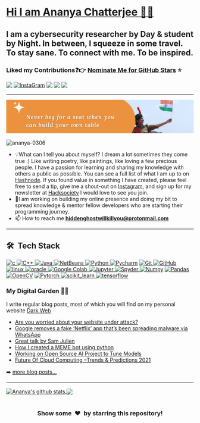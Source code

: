 # [Hi I am Ananya Chatterjee 🤦‍♀️](https://www.linkedin.com/in/ananya-chatterjee-%F0%9F%87%AE%F0%9F%87%B3-125223172/)
## I am a cybersecurity researcher by Day & student by Night. In between, I squeeze in some travel. To stay sane. To connect with me. To be inspired.
### Liked my Contributions:question::point_right: [Nominate Me for GitHub Stars](https://stars.github.com/nominate/) :star:

[<img height="30" src="https://img.shields.io/badge/twitter-%231DA1F2.svg?&style=for-the-badge&logo=twitter&logoColor=white" />][Twitter]
[<img align="top" alt="InstaGram" src="https://img.shields.io/badge/Instagram-E4405F?style=for-the-badge&logo=instagram&logoColor=white" />][Instagram]
[<img height="30" src="https://img.shields.io/badge/Hashnode-%230077B5.svg?&style=for-the-badge&logo=Hashnode&logoColor=white" />][Hashnode]
[<img height="30" src="https://img.shields.io/badge/linkedin-red.svg?&style=for-the-badge&logo=linkedin&logoColor=white" />][LinkedIn]
[<img height="30" src = "https://img.shields.io/badge/Facebook-036be4.svg?&style=for-the-badge&logo=facebook&logoColor=white">][Facebook]
<br />
<hr />

[twitter]: https://twitter.com/AnanyaC15848288
[Instagram]: [https://www.instagram.com/_iananya__/](https://www.instagram.com/ananya_chatterjeeee/?igsh=MXY4YjB4aDhrNHA1OA%3D%3D)
[Hashnode]: https://develover.hashnode.dev/
[linkedin]: https://www.linkedin.com/in/ananya-chatterjee-%F0%9F%87%AE%F0%9F%87%B3-125223172/
[Facebook]: https://www.facebook.com/profile.php?id=100015892354534

<img src="https://github.com/Ananya-0306/Ananya-0306/blob/main/IMG_20220104_121327.png" alt="Ananya chatterjee is here" />
<p align="left"> <img src="https://komarev.com/ghpvc/?username=ananya-0306&label=Profile%20views&color=0e75b6&style=flat" alt="ananya-0306" /> </p>
         <!-- About me -->
									       
- 💡What can I tell you about myself? I dream a lot sometimes they come true :) Like writing poetry, like paintings, like loving a few precious people. I have a passion for learning and sharing my knowledge with others a public as possible. You can see a full list of what I am up to on [Hashnode](https://develover.hashnode.dev/). If you found value in something I have created, please feel free to send a tip, give me a shout-out on [Instagram]([https://www.instagram.com/_iananya__/](https://www.instagram.com/ananya_chatterjeeee/?igsh=MXY4YjB4aDhrNHA1OA%3D%3D)), and sign up for my newsletter at [Hacksociety]([https://hacksociety.biz](https://www.hackittech.com/Hac-Society/index.html)) I would love to see you join.
- 💬I am working on building my online presence and doing my bit to spread knowledge & mentor fellow developers who are starting their programming journey.
- 📫 How to reach me **hiddenghostwillkillyou@protonmail.com**
----
<!--Tech Stack -->
## 🛠 &nbsp;Tech Stack 

<p align="left"> 
<a href="https://www.cprogramming.com/" target="_blank"> <img src="https://img.shields.io/badge/C-00599C?style=for-the-badge&logo=c&logoColor=white" alt="c"/> </a>
<a href="https://isocpp.org/std/the-standard" target="_blank"> <img src="https://img.shields.io/badge/C%2B%2B-00599C?style=for-the-badge&logo=c%2B%2B&logoColor=white" alt="C++"/> </a>
<a href="https://www.java.com" target="_blank"> <img src="https://img.shields.io/badge/Java-ED8B00?style=for-the-badge&logo=java&logoColor=white" alt="Java"/> </a>
<a href="https://netbeans.apache.org/" target="_blank"> <img src="https://img.shields.io/badge/netbeans-1B6AC6?style=for-the-badge&logo=apachenetbeanside&logoColor=white" alt="NetBeans"/> </a>  
<a href="https://www.python.org" target="_blank"> <img src="https://img.shields.io/badge/Python-FFD43B?style=for-the-badge&logo=python&logoColor=darkgreen" alt="Python"/> </a>
<a href="https://www.jetbrains.com/pycharm/" target="_blank"> <img src="https://img.shields.io/badge/PyCharm-000000.svg?&style=for-the-badge&logo=PyCharm&logoColor=white" alt="Pycharm"/></a>
<a href="https://git-scm.com/" target="_blank"> <img src="https://img.shields.io/badge/GIT-E44C30?style=for-the-badge&logo=git&logoColor=white" alt="Git"/> </a>
<a href="https://github.com/" target="_blank"> <img src="https://img.shields.io/badge/GitHub-100000?style=for-the-badge&logo=github&logoColor=white" alt="GitHub"/>
<a href="https://www.linux.org/" target="_blank"> <img src="https://img.shields.io/badge/Linux-FCC624?style=for-the-badge&logo=linux&logoColor=black" alt="linux"/> </a>
<a href="https://www.oracle.com/" target="_blank"> <img src="https://img.shields.io/badge/Oracle-F80000?style=for-the-badge&logo=oracle&logoColor=black" alt="oracle"/> </a>
<a href="https://colab.research.google.com/notebooks/" target="_blank"> <img src="https://img.shields.io/badge/Colab-F9AB00?style=for-the-badge&logo=googlecolab&color=525252" alt="Google Colab"/> </a>
<a href="https://jupyter.org/" target="_blank"> <img src="https://img.shields.io/badge/Jupyter-F37626.svg?&style=for-the-badge&logo=Jupyter&logoColor=white" alt="Jupyter"/> </a>
<a href="https://docs.anaconda.com/anaconda/user-guide/tasks/integration/spyder/#:~:text=Spyder%2C%20the%20Scientific%20Python%20Development,%2C%20debugging%2C%20and%20introspection%20features.&text=Spyder%20is%20also%20pre%2Dinstalled,which%20is%20included%20in%20Anaconda." target="_blank"> <img src="https://img.shields.io/badge/conda-342B029.svg?&style=for-the-badge&logo=anaconda&logoColor=white" alt="Spyder"/> </a>
<a href="https://numpy.org/" target="_blank"> <img src="https://img.shields.io/badge/Numpy-777BB4?style=for-the-badge&logo=numpy&logoColor=white" alt="Numpy"/></a>
<a href="https://pandas.pydata.org/" target="_blank"> <img src="https://img.shields.io/badge/Pandas-2C2D72?style=for-the-badge&logo=pandas&logoColor=white" alt="Pandas"/></a>
<a href="https://opencv.org/" target="_blank"> <img src="https://img.shields.io/badge/OpenCV-27338e?style=for-the-badge&logo=OpenCV&logoColor=white" alt="OpenCV"/></a>
<a href="https://pytorch.org/" target="_blank"> <img src="https://img.shields.io/badge/PyTorch-EE4C2C?style=for-the-badge&logo=PyTorch&logoColor=white" alt="Pytorch"/> </a>
<a href="https://scikit-learn.org/" target="_blank"> <img src="https://img.shields.io/badge/scikit_learn-F7931E?style=for-the-badge&logo=scikit-learn&logoColor=white" alt="scikit_learn"/> </a>
<a href="https://www.tensorflow.org" target="_blank"> <img src="https://img.shields.io/badge/TensorFlow-FF6F00?style=for-the-badge&logo=TensorFlow&logoColor=white" alt="tensorflow"/> </a>

<!-- Blog -->
### My Digital Garden 🏡🌱

<!-- BLOG-POST-LIST:START -->
I write regular blog posts, most of which you will find on my personal website [Dark Web](https://develover.hashnode.dev/)
- [Are you worried about your website under attack?](https://develover.hashnode.dev/secure-your-wordpress-website)
- [Google removes a fake ‘Netflix’ app that’s been spreading malware via WhatsApp](https://develover.hashnode.dev/fake-netflix-app)
- [Great talk by Sam Julien](https://develover.hashnode.dev/great-talk-by-sam-julien)
- [How I created a MEME bot using python](https://develover.hashnode.dev/how-i-created-a-meme-bot-using-python)
- [Working on Open Source AI Project to Tune Models](https://develover.hashnode.dev/working-on-open-source-ai-project-to-tune-models)
- [Future Of Cloud Computing –Trends & Predictions 2021](https://develover.hashnode.dev/future-of-cloud-computing-trends-and-predictions-2021)
<!-- BLOG-POST-LIST:END -->

➡️ [more blog posts...](https://develover.hashnode.dev/)

---

<a href="https://github.com/anuraghazra/github-readme-stats">
  <img align="center" src="https://github-readme-stats.vercel.app/api?username=ananya-0306&show_icons=true&include_all_commits=true&theme=material-palenight" alt="Ananya's github stats" />
</a>
<a href="https://github.com/anuraghazra/github-readme-stats">
  <!-- Change the `github-readme-stats.anuraghazra1.vercel.app` to `github-readme-stats.vercel.app`  -->
  <img align="center" src="https://github-readme-stats.vercel.app/api/top-langs/?username=ananya-0306&layout=compact&theme=material-palenight" />
</a>
<br />
<br />	
<h3 align="center">Show some &nbsp;❤️&nbsp; by starring this repository!</h3>

